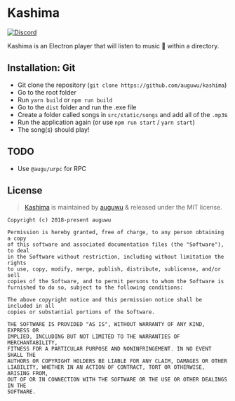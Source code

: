 # Kashima
[![Discord](https://discordapp.com/api/guilds/382725233695522816/embed.png)](https://discord.gg/7TtMP2n)

Kashima is an Electron player that will listen to music :musical_note: within a directory.

## Installation: Git
- Git clone the repository (`git clone https://github.com/auguwu/kashima`)
- Go to the root folder
- Run `yarn build` or `npm run build`
- Go to the `dist` folder and run the .exe file
- Create a folder called songs in `src/static/songs` and add all of the `.mp3`s
- Run the application again (or use `npm run start` / `yarn start`)
- The song(s) should play!

## TODO
- Use `@augu/urpc` for RPC

## License
> [Kashima](https://github.com/auguwu/kashima) is maintained by [auguwu](https://augu.me) & released under the MIT license.

```
Copyright (c) 2018-present auguwu

Permission is hereby granted, free of charge, to any person obtaining a copy
of this software and associated documentation files (the "Software"), to deal
in the Software without restriction, including without limitation the rights
to use, copy, modify, merge, publish, distribute, sublicense, and/or sell
copies of the Software, and to permit persons to whom the Software is
furnished to do so, subject to the following conditions:

The above copyright notice and this permission notice shall be included in all
copies or substantial portions of the Software.

THE SOFTWARE IS PROVIDED "AS IS", WITHOUT WARRANTY OF ANY KIND, EXPRESS OR
IMPLIED, INCLUDING BUT NOT LIMITED TO THE WARRANTIES OF MERCHANTABILITY,
FITNESS FOR A PARTICULAR PURPOSE AND NONINFRINGEMENT. IN NO EVENT SHALL THE
AUTHORS OR COPYRIGHT HOLDERS BE LIABLE FOR ANY CLAIM, DAMAGES OR OTHER
LIABILITY, WHETHER IN AN ACTION OF CONTRACT, TORT OR OTHERWISE, ARISING FROM,
OUT OF OR IN CONNECTION WITH THE SOFTWARE OR THE USE OR OTHER DEALINGS IN THE
SOFTWARE.
```
